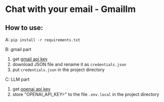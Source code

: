 # Chat with your email - Gmaillm

## How to use:
A:
`pip install -r requirements.txt`

B: gmail part
1. get [gmail api key](https://developers.google.com/gmail/api/guides?hl=zh-cn)
2. download JSON file and rename it as  `credentials.json`
3. put `credentials.json` in the project directory

C: LLM part
1. get [openai api key](https://platform.openai.com/api-keys)
2. store "OPENAI_API_KEY=<your openai api key>" to the file `.env.local` in the project directory
